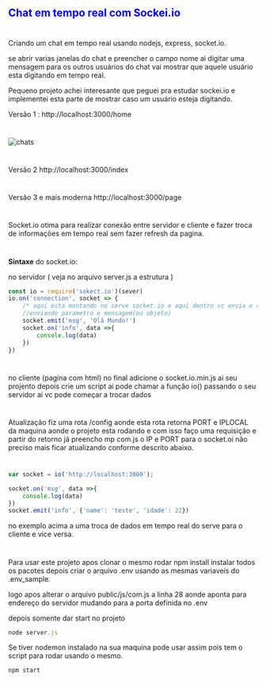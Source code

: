 ## <font color='blue'>**Chat em tempo real com Sockei.io** </font> 
# 
Criando um chat em tempo real usando nodejs, express, socket.io.

se abrir varias janelas do chat e preencher o campo nome ai digitar uma mensagem para os outros usuários do chat vai mostrar que aquele usuário esta digitando em tempo real.

Pequeno projeto achei interesante que peguei pra estudar sockei.io e implementei esta parte de mostrar caso um usuário esteja digitando.

Versão 1 : http://localhost:3000/home
#
![chats](https://user-images.githubusercontent.com/12955437/164973832-0f47c80a-f119-4e96-a8b9-31992ed7f8b8.png)

#
Versão 2 http://localhost:3000/index
#
Versão 3 e mais moderna http://localhost:3000/page
#
Socket.io otima para realizar conexão entre servidor e cliente e fazer troca de informações em tempo real sem fazer refresh da pagina.
#
**Sintaxe** do socket.io:

no servidor ( veja no arquivo server.js a estrutura )
~~~javascript 
const io = require('sokect.io')(sever)
io.on('connection', socket => {
    /* aqui esta montando no serve socket.io e aqui dentro vc envia e recebe mensagem dos client */
    //enviando parametro e mensagem(ou objeto)
    socket.emit('msg', 'Olá Mundo!')
    socket.on('info', data =>{
        console.log(data)
    })
})
~~~
#
no cliente (pagina com html) no final adicione o socket.io.min.js ai seu projento depois crie um script ai pode chamar a função 
io() passando o seu servidor ai vc pode começar a trocar dados

#
Atualização fiz uma rota /config aonde esta rota retorna PORT e IPLOCAL da maquina aonde o projeto esta rodando e com isso faço uma requisição e partir do retorno já preencho mp com.js o IP e PORT para o socket.oi não preciso mais ficar atualizando conforme descrito abaixo.
#
~~~javascript
var socket = io('http://localhost:3000');

socket.on('msg', data =>{
    console.log(data)
})
socket.emit('info', {'name': 'teste', 'idade': 22})
~~~

no exemplo acima a uma troca de dados em tempo real do serve para o cliente e vice versa.

#
Para usar este projeto apos clonar o mesmo rodar npm install instalar todos os pacotes depois criar o arquivo .env usando as mesmas variaveis do .env_sample.

logo apos alterar o arquivo public/js/com.js a linha 28 aonde aponta para endereço do servidor mudando para a porta definida no .env

depois somente dar start no projeto

~~~~javascript
node server.js
~~~~
Se tiver nodemon instalado na sua maquina pode usar assim pois tem o script para rodar usando o mesmo.
~~~~javascript
npm start
~~~~


